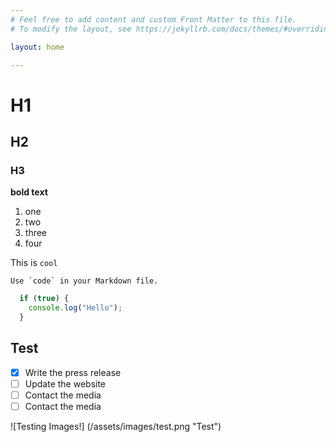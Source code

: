 ```yaml
---
# Feel free to add content and custom Front Matter to this file.
# To modify the layout, see https://jekyllrb.com/docs/themes/#overriding-theme-defaults

layout: home

---
```


# H1
## H2
### H3
**bold text**

1. one
2. two
3. three
4. four

This is `cool`

``Use `code` in your Markdown file.``

```javascript
  if (true) {
    console.log("Hello");
  }
```
## Test
 - [x] Write the press release
 - [ ] Update the website
 - [ ] Contact the media
  - [ ] Contact the media

![Testing Images!] (/assets/images/test.png "Test")

